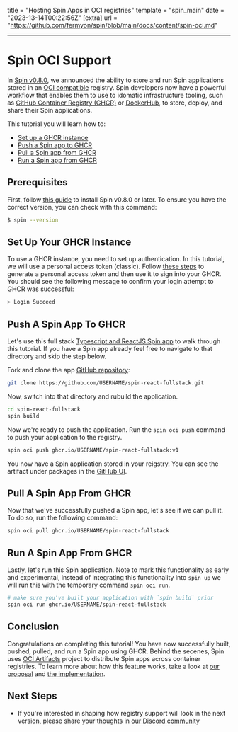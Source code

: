 title = "Hosting Spin Apps in OCI registries"
template = "spin_main"
date = "2023-13-14T00:22:56Z"
[extra]
url = "https://github.com/fermyon/spin/blob/main/docs/content/spin-oci.md"

---

# Spin OCI Support

In [Spin v0.8.0](https://www.fermyon.com/blog/spin-v08), we announced the ability to store and run Spin applications stored in an [OCI compatible](https://opencontainers.org/) registry. Spin developers now have a powerful workflow that enables them to use to idomatic infrastructure tooling, such as [GitHub Container Registry (GHCR)](https://docs.github.com/en/packages/working-with-a-github-packages-registry/working-with-the-container-registry) or [DockerHub](https://hub.docker.com/), to store, deploy, and share their Spin applications. 

This tutorial you will learn how to:
- [Set up a GHCR instance](set-up-your-ghcr-instance)
- [Push a Spin app to GHCR](push-a-spin-app-to-ghcr)
- [Pull a Spin app from GHCR](pull-a-spin-app-to-ghcr)
- [Run a Spin app from GHCR](run-a-spin-app-from-ghcr)

## Prerequisites

First, follow [this guide](./install.md) to install Spin v0.8.0 or later. To ensure you have the correct version, you can check with this command:

<!-- @selectiveCpy -->

```bash
$ spin --version
```

## Set Up Your GHCR Instance

To use a GHCR instance, you need to set up authentication. In this tutorial, we will use a personal access token (classic). Follow [these steps](https://docs.github.com/en/packages/working-with-a-github-packages-registry/working-with-the-container-registry#authenticating-with-a-personal-access-token-classic) to generate a personal access token and then use it to sign into your GHCR. You should see the following message to confirm your login attempt to GHCR was successful:

<!-- @nocpy -->

```bash
> Login Succeed
```

## Push A Spin App To GHCR

Let's use this full stack [Typescript and ReactJS Spin app](https://github.com/radu-matei/spin-react-fullstack) to walk through this tutorial. If you have a Spin app already feel free to navigate to that directory and skip the step below. 

Fork and clone the app [GitHub repository](https://github.com/radu-matei/spin-react-fullstack.git):
 <!-- @selectiveCpy -->

 ```bash
git clone https://github.com/USERNAME/spin-react-fullstack.git
```

Now, switch into that directory and rubuild the application. 
 <!-- @selectiveCpy -->

 ```bash
 cd spin-react-fullstack
 spin build
```

Now we're ready to push the application. Run the `spin oci push` command to push your application to the registry. 
 <!-- @selectiveCpy -->

 ```bash
 spin oci push ghcr.io/USERNAME/spin-react-fullstack:v1
```

You now have a Spin application stored in your reigstry. You can see the artifact under packages in the [GitHub UI](https://docs.github.com/en/packages/learn-github-packages/viewing-packages#viewing-a-repositorys-packages).

## Pull A Spin App From GHCR

Now that we've successfully pushed a Spin app, let's see if we can pull it. To do so, run the following command: 
 <!-- @selectiveCpy -->
 
 ```bash
 spin oci pull ghcr.io/USERNAME/spin-react-fullstack
```

## Run A Spin App From GHCR

Lastly, let's run this Spin application. Note to mark this functionality as early and experimental, instead of integrating this functionality into `spin up` we will run this with the temporary command `spin oci run`.
 <!-- @selectiveCpy -->

 ```bash
 # make sure you've built your application with `spin build` prior
 spin oci run ghcr.io/USERNAME/spin-react-fullstack
```

## Conclusion

Congratulations on completing this tutorial! You have now successfully built, pushed, pulled, and run a Spin app using GHCR. Behind the secenes, Spin uses [OCI Artifacts](https://github.com/opencontainers/artifacts) project to distribute Spin apps across container registries. To learn more about how this feature works, take a look at [our proposal](https://github.com/fermyon/spin/blob/main/docs/content/sips/008-using-oci-registries.md) and [the implementation](https://github.com/fermyon/spin/pull/1014). 

## Next Steps

- If you're interested in shaping how registry support will look in the next version, please share your thoughts in [our Discord community](https://discord.gg/AAFNfS7NGf)
